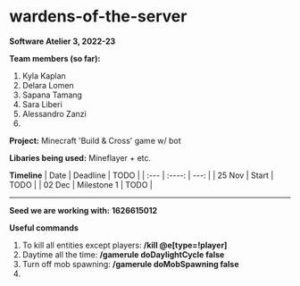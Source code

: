 # wardens-of-the-server

__Software Atelier 3, 2022-23__

__Team members (so far):__
1. Kyla Kaplan
2. Delara Lomen
3. Sapana Tamang
4. Sara Liberi
5. Alessandro Zanzi
6.

__Project:__
Minecraft 'Build & Cross' game w/ bot

__Libaries being used:__
Mineflayer + etc.


__Timeline__
| Date        | Deadline    | TODO          |
| :---        |    :----:   |          ---: |
| 25 Nov      | Start       | TODO          |
| 02 Dec      | Milestone 1 | TODO          |

________________________________________________________

__Seed we are working with:__
__1626615012__

__Useful commands__

1. To kill all entities except players:
    __/kill @e[type=!player]__
2. Daytime all the time:
    __/gamerule doDaylightCycle false__
3. Turn off mob spawning:
    __/gamerule doMobSpawning false__
4.
